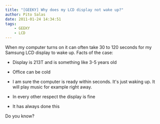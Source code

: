 ```yaml
---
title: "[GEEKY] Why does my LCD display not wake up?"
author: Pito Salas
date: 2011-01-24 14:34:51
tags:
    - GEEKY
    - LCD
---
```



When my computer turns on it can often take 30 to 120 seconds for my Samsung
LCD display to wake up. Facts of the case:

  * Display is 213T and is something like 3-5 years old

  * Office can be cold

  * I am sure the computer is ready within seconds. It's just waking up. It will play music for example right away.

  * In every other respect the display is fine

  * It has always done this

Do you know?


